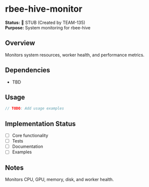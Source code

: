 # rbee-hive-monitor

**Status:** 🚧 STUB (Created by TEAM-135)  
**Purpose:** System monitoring for rbee-hive

## Overview

Monitors system resources, worker health, and performance metrics.

## Dependencies

- TBD

## Usage

```rust
// TODO: Add usage examples
```

## Implementation Status

- [ ] Core functionality
- [ ] Tests
- [ ] Documentation
- [ ] Examples

## Notes

Monitors CPU, GPU, memory, disk, and worker health.
